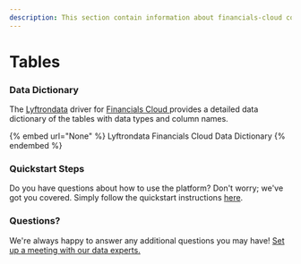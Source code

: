 ```yaml
---
description: This section contain information about financials-cloud connector tables information
---
```


# Tables

### Data Dictionary

The [Lyftrondata](https://www.lyftrondata.com/) driver for [Financials Cloud](None/)[ ](https://www.lyftrondata.com/integration/financials-cloud/)provides a detailed data dictionary of the tables with data types and column names.

{% embed url="None" %}
Lyftrondata Financials Cloud Data Dictionary
{% endembed %}

### Quickstart Steps

Do you have questions about how to use the platform? Don't worry; we've got you covered. Simply follow the quickstart instructions [here](../README.md).

### Questions? <a href="#questions" id="questions"></a>

We're always happy to answer any additional questions you may have! [Set up a meeting with our data experts.](https://www.lyftrondata.com/book-a-meeting/)

